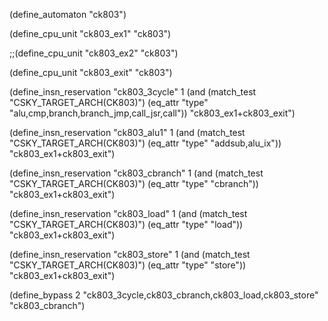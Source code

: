 (define_automaton "ck803")

(define_cpu_unit "ck803_ex1" "ck803")

;;(define_cpu_unit "ck803_ex2" "ck803")

(define_cpu_unit "ck803_exit" "ck803")

(define_insn_reservation "ck803_3cycle" 1
  (and (match_test "CSKY_TARGET_ARCH(CK803)")
       (eq_attr "type" "alu,cmp,branch,branch_jmp,call_jsr,call"))
  "ck803_ex1+ck803_exit")

(define_insn_reservation "ck803_alu1" 1
  (and (match_test "CSKY_TARGET_ARCH(CK803)")
       (eq_attr "type" "addsub,alu_ix"))
  "ck803_ex1+ck803_exit")

(define_insn_reservation "ck803_cbranch" 1
  (and (match_test "CSKY_TARGET_ARCH(CK803)")
       (eq_attr "type" "cbranch"))
  "ck803_ex1+ck803_exit")

(define_insn_reservation "ck803_load" 1
  (and (match_test "CSKY_TARGET_ARCH(CK803)")
       (eq_attr "type" "load"))
  "ck803_ex1+ck803_exit")

(define_insn_reservation "ck803_store" 1
  (and (match_test "CSKY_TARGET_ARCH(CK803)")
       (eq_attr "type" "store"))
  "ck803_ex1+ck803_exit")

(define_bypass 2 "ck803_3cycle,ck803_cbranch,ck803_load,ck803_store" "ck803_cbranch")


